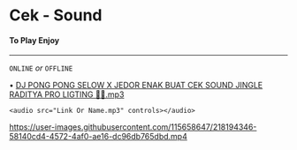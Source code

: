 # Cek - Sound
#### To Play Enjoy ####
********************************************

`ONLINE` *or* `OFFLINE`

• [DJ PONG PONG SELOW X JEDOR ENAK BUAT CEK SOUND JINGLE RADITYA PRO LIGTING 🎵🎵.mp3](https://github.com/MusicEnjoy/cek-sound/raw/main/DJ%20PONG%20PONG%20SELOW%20X%20JEDOR%20ENAK%20BUAT%20CEK%20SOUND%20JINGLE%20RADITYA%20PRO%20LIGTING%20%F0%9F%8E%B5%F0%9F%8E%B5.mp3)

~~~
<audio src="Link Or Name.mp3" controls></audio>
~~~







https://user-images.githubusercontent.com/115658647/218194346-58140cd4-4572-4af0-ae16-dc96db765dbd.mp4





